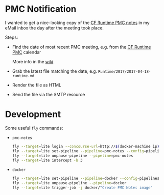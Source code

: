 # PMC Notification

I wanted to get a nice-looking copy of the [CF Runtime PMC notes](https://github.com/cloudfoundry/pmc-notes) in my eMail inbox the day after the meeting took place.

Steps:

* Find the date of most recent PMC meeting, e.g. from the [CF Runtime PMC](https://www.google.com/calendar/ical/cloudfoundry.org_8ms13q67p9jjeeilng6dosnu50%40group.calendar.google.com/public/basic.ics) calendar

  More info in the [wiki](https://github.com/cloudfoundry-community/cf-docs-contrib/wiki)

* Grab the latest file matching the date, e.g. `Runtime/2017/2017-04-18-runtime.md`

* Render the file as HTML

* Send the file via the SMTP resource

# Development

Some useful `fly` commands:

* `pmc-notes`

  ```bash
  fly --target=lite login --concourse-url=http://$(docker-machine ip):8080
  fly --target=lite set-pipeline --pipeline=pmc-notes --config=pipelines/pmc-notes.yml
  fly --target=lite unpause-pipeline --pipeline=pmc-notes
  fly --target=lite intercept -b 3
  ```

* `docker`

  ```bash
  fly --target=lite set-pipeline --pipeline=docker --config=pipelines/docker.yml --load-vars-from=secrets.yml
  fly --target=lite unpause-pipeline --pipeline=docker
  fly --target=lite trigger-job -j docker/"Create PMC Notes image"
  ```
